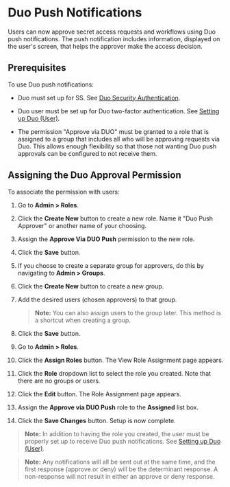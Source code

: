 [title]: # (Duo Push Notifications)
[tags]: # (Duo)
[priority]: # (20)

# Duo Push Notifications

Users can now approve secret access requests and workflows using Duo push notifications. The push notification includes information, displayed on the user's screen, that helps the approver make the access decision.

## Prerequisites

To use Duo push notifications:

- Duo must set up for SS. See [Duo Security Authentication](../../application-authentication/two-factor-authentication/duo-security-authentication/index.md).

- Duo user must be set up for Duo two-factor authentication. See [Setting up Duo (User)](../../application-authentication/two-factor-authentication/duo-security-authentication/index.md).

- The permission "Approve via DUO" must be granted to a role that is assigned to a group that includes all who will be approving requests via Duo. This allows enough flexibility so that those not wanting Duo push approvals can be configured to not receive them.

## Assigning the Duo Approval Permission

To associate the permission with users:

1. Go to **Admin \> Roles**.

1. Click the **Create New** button to create a new role. Name it "Duo Push Approver" or another name of your choosing.

1. Assign the **Approve Via DUO Push** permission to the new role.

1. Click the **Save** button.

1. If you choose to create a separate group for approvers, do this by navigating to **Admin \> Groups**.

1. Click the **Create New** button to create a new group.

1. Add the desired users (chosen approvers) to that group.

   > **Note:** You can also assign users to the group later. This method is a shortcut when creating a group.

1. Click the **Save** button.

1. Go to **Admin \> Roles**.

1. Click the **Assign Roles** button. The View Role Assignment page appears.

1. Click the **Role** dropdown list to select the role you created. Note that there are no groups or users.

1. Click the **Edit** button. The Role Assignment page appears.

1. Assign the **Approve via DUO Push** role to the **Assigned** list box.

1. Click the **Save Changes** button. Setup is now complete.

> **Note:** In addition to having the role you created, the user must be properly set up to receive Duo push notifications. See [Setting up Duo (User)](#setting-up-duo-(user)).

> **Note:**  Any notifications will all be sent out at the same time, and the first response (approve or deny) will be the determinant response. A non-response will not result in either an approve or deny response.
